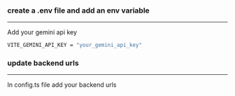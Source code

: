 ### create a .env file and add an env variable
---
Add your gemini api key
```sh
VITE_GEMINI_API_KEY = "your_gemini_api_key"
```

### update backend urls
---
In config.ts file add your backend urls
